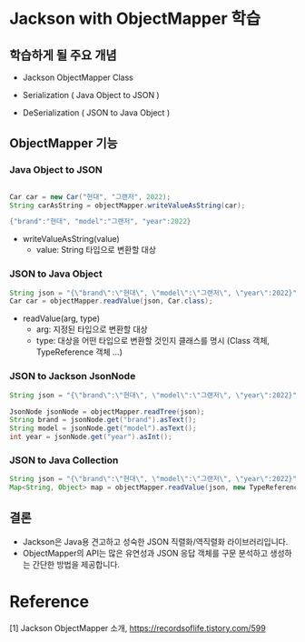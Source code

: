 # Jackson with ObjectMapper 학습

## 학습하게 될 주요 개념

- Jackson ObjectMapper Class

- Serialization ( Java Object to JSON )
- DeSerialization ( JSON to Java Object )

## ObjectMapper 기능

### Java Object to JSON

```java

Car car = new Car("현대", "그랜저", 2022);
String carAsString = objectMapper.writeValueAsString(car);

{"brand":"현대", "model":"그랜저", "year":2022}
```

- writeValueAsString(value)
  - value: String 타입으로 변환할 대상

### JSON to Java Object

```java
String json = "{\"brand\":\"현대\", \"model\":\"그랜저\", \"year\":2022}";
Car car = objectMapper.readValue(json, Car.class);
```

- readValue(arg, type)
  - arg: 지정된 타입으로 변환할 대상
  - type: 대상을 어떤 타입으로 변환할 것인지 클래스를 명시 (Class 객체, TypeReference 객체 ...)

### JSON to Jackson JsonNode

```java
String json = "{\"brand\":\"현대\", \"model\":\"그랜저\", \"year\":2022}";

JsonNode jsonNode = objectMapper.readTree(json);
String brand = jsonNode.get("brand").asText();
String model = jsonNode.get("model").asText();
int year = jsonNode.get("year").asInt();
```

### JSON to Java Collection

```java
String json = "{\"brand\":\"현대\", \"model\":\"그랜저\", \"year\":2022}";
Map<String, Object> map = objectMapper.readValue(json, new TypeReference<Map<String, Object>>(){});
```

## 결론

- Jackson은 Java용 견고하고 성숙한 JSON 직렬화/역직렬화 라이브러리입니다.
- ObjectMapper의 API는 많은 유연성과 JSON 응답 객체를 구문 분석하고 생성하는 간단한 방법을 제공합니다.

# Reference

[1] Jackson ObjectMapper 소개, https://recordsoflife.tistory.com/599
